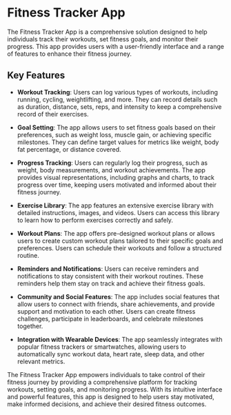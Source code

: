 # Fitness Tracker App

The Fitness Tracker App is a comprehensive solution designed to help individuals track their workouts, set fitness goals, and monitor their progress. This app provides users with a user-friendly interface and a range of features to enhance their fitness journey.

## Key Features

- **Workout Tracking**: Users can log various types of workouts, including running, cycling, weightlifting, and more. They can record details such as duration, distance, sets, reps, and intensity to keep a comprehensive record of their exercises.

- **Goal Setting**: The app allows users to set fitness goals based on their preferences, such as weight loss, muscle gain, or achieving specific milestones. They can define target values for metrics like weight, body fat percentage, or distance covered.

- **Progress Tracking**: Users can regularly log their progress, such as weight, body measurements, and workout achievements. The app provides visual representations, including graphs and charts, to track progress over time, keeping users motivated and informed about their fitness journey.

- **Exercise Library**: The app features an extensive exercise library with detailed instructions, images, and videos. Users can access this library to learn how to perform exercises correctly and safely.

- **Workout Plans**: The app offers pre-designed workout plans or allows users to create custom workout plans tailored to their specific goals and preferences. Users can schedule their workouts and follow a structured routine.

- **Reminders and Notifications**: Users can receive reminders and notifications to stay consistent with their workout routines. These reminders help them stay on track and achieve their fitness goals.

- **Community and Social Features**: The app includes social features that allow users to connect with friends, share achievements, and provide support and motivation to each other. Users can create fitness challenges, participate in leaderboards, and celebrate milestones together.

- **Integration with Wearable Devices**: The app seamlessly integrates with popular fitness trackers or smartwatches, allowing users to automatically sync workout data, heart rate, sleep data, and other relevant metrics.

The Fitness Tracker App empowers individuals to take control of their fitness journey by providing a comprehensive platform for tracking workouts, setting goals, and monitoring progress. With its intuitive interface and powerful features, this app is designed to help users stay motivated, make informed decisions, and achieve their desired fitness outcomes.
